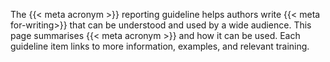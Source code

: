 The {{< meta acronym >}} reporting guideline helps authors write {{< meta for-writing>}} that can be understood and used by a wide audience. This page summarises {{< meta acronym >}} and how it can be used. Each guideline item links to more information, examples, and relevant training.
